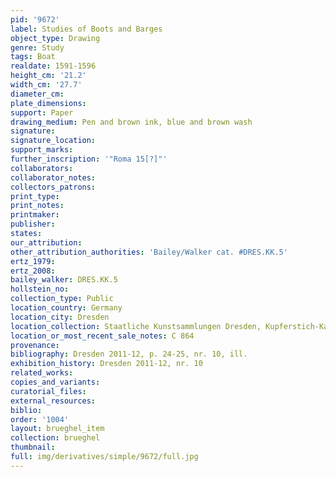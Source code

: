```yaml
---
pid: '9672'
label: Studies of Boots and Barges
object_type: Drawing
genre: Study
tags: Boat
realdate: 1591-1596
height_cm: '21.2'
width_cm: '27.7'
diameter_cm: 
plate_dimensions: 
support: Paper
drawing_medium: Pen and brown ink, blue and brown wash
signature: 
signature_location: 
support_marks: 
further_inscription: '"Roma 15[?]"'
collaborators: 
collaborator_notes: 
collectors_patrons: 
print_type: 
print_notes: 
printmaker: 
publisher: 
states: 
our_attribution: 
other_attribution_authorities: 'Bailey/Walker cat. #DRES.KK.5'
ertz_1979: 
ertz_2008: 
bailey_walker: DRES.KK.5
hollstein_no: 
collection_type: Public
location_country: Germany
location_city: Dresden
location_collection: Staatliche Kunstsammlungen Dresden, Kupferstich-Kabinett
location_or_most_recent_sale_notes: C 864
provenance: 
bibliography: Dresden 2011-12, p. 24-25, nr. 10, ill.
exhibition_history: Dresden 2011-12, nr. 10
related_works: 
copies_and_variants: 
curatorial_files: 
external_resources: 
biblio: 
order: '1004'
layout: brueghel_item
collection: brueghel
thumbnail: 
full: img/derivatives/simple/9672/full.jpg
---
```

